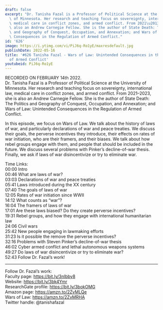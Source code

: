 ```yaml
---
draft: false
excerpt: "Dr. Tanisha Fazal is a Professor of Political Science at the University\
  \ of Minnesota. Her research and teaching focus on sovereignty, international law,\
  \ medical care in conflict zones, and armed conflict. From 2021\u20132023, she is\
  \ also an Andrew Carnegie Fellow. She is the author of State Death: The Politics\
  \ and Geography of Conquest, Occupation, and Annexation; and Wars of Law: Unintended\
  \ Consequences in the Regulation of Armed Conflict."
id: '626'
image: https://i.ytimg.com/vi/PiJ6q-Ro1yE/maxresdefault.jpg
publishDate: 2022-05-16
title: '#626 Tanisha Fazal - Wars of Law: Unintended Consequences in the Regulation
  of Armed Conflict'
youtubeid: PiJ6q-Ro1yE
---
```

RECORDED ON FEBRUARY 14th 2022.  
Dr. Tanisha Fazal is a Professor of Political Science at the University of Minnesota. Her research and teaching focus on sovereignty, international law, medical care in conflict zones, and armed conflict. From 2021–2023, she is also an Andrew Carnegie Fellow. She is the author of State Death: The Politics and Geography of Conquest, Occupation, and Annexation; and Wars of Law: Unintended Consequences in the Regulation of Armed Conflict.

In this episode, we focus on Wars of Law. We talk about the history of laws of war, and particularly declarations of war and peace treaties. We discuss their goals, the perverse incentives they introduce, their effects on rates of war initiation, who are their framers, and their biases. We talk about how rebel groups engage with them, and people that should be included in the future. We discuss several problems with Pinker’s decline-of-war thesis. Finally, we ask if laws of war disincentivize or try to eliminate war.

Time Links:  
00:00 Intro  
00:46  What are laws of war?  
03:03  Declarations of war and peace treaties  
05:41  Laws introduced during the XX century  
07:40  The goals of laws of war  
12:05  Rates of war initiation since WWII  
14:12  What counts as “war”?  
16:04  The framers of laws of war  
17:01  Are these laws biased? Do they create perverse incentives?  
19:31  Rebel groups, and how they engage with international humanitarian law  
24:06  Civil wars  
25:42  New people engaging in lawmaking efforts  
31:23  Is it possible the remove the perverse incentives?  
32:16  Problems with Steven Pinker’s decline-of-war thesis  
46:02  Cyber armed conflict and lethal autonomous weapons systems  
49:27  Do laws of war disincentivize or try to eliminate war?  
52:43  Follow Dr. Fazal’s work!

---

Follow Dr. Fazal’s work:  
Faculty page: https://bit.ly/3nIbby8  
Website: https://bit.ly/3bk4Ymr  
ResearchGate profile: https://bit.ly/3bokOMG  
Amazon page: https://amzn.to/2ZvMLQe  
Wars of Law: https://amzn.to/2ZvMRHA  
Twitter handle: @tanishafazal
